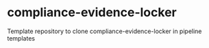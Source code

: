 # compliance-evidence-locker
Template repository to clone compliance-evidence-locker in pipeline templates
